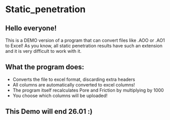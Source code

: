 # Static_penetration

## Hello everyone! 
This is a DEMO version of a program that can convert files like .AOO or .AO1 to Excel!
As you know, all static penetration results have such an extension and it is very difficult to work with it.

## What the program does:
- Converts the file to excel format, discarding extra headers
- All columns are automatically converted to excel columns!
- The program itself recalculates Pore and Friction by multiplying by 1000
- You choose which columns will be uploaded!

## This Demo will end 26.01 :)
